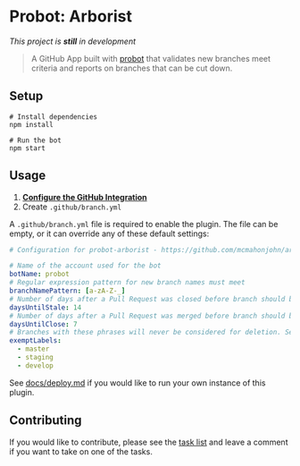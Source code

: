 # Probot: Arborist

*This project is **still** in development*

> A GitHub App built with [probot](https://github.com/probot/probot) that validates new branches meet criteria and reports on branches that can be cut down.

## Setup

```
# Install dependencies
npm install

# Run the bot
npm start
```

## Usage

1. **[Configure the GitHub Integration](https://github.com/integration/probot-arborist)**
2. Create `.github/branch.yml`

A `.github/branch.yml` file is required to enable the plugin. The file can be empty, or it can override any of these default settings:

```yml
# Configuration for probot-arborist - https://github.com/mcmahonjohn/arborist

# Name of the account used for the bot
botName: probot
# Regular expression pattern for new branch names must meet
branchNamePattern: [a-zA-Z-_]
# Number of days after a Pull Request was closed before branch should be deleted
daysUntilStale: 14
# Number of days after a Pull Request was merged before branch should be deleted
daysUntilClose: 7
# Branches with these phrases will never be considered for deletion. Set to `[]` to disable
exemptLabels:
  - master
  - staging
  - develop
```

See [docs/deploy.md](docs/deploy.md) if you would like to run your own instance of this plugin.

## Contributing

If you would like to contribute, please see the [task list](https://github.com/Stargator/probot-arborist/issues/1) and leave a comment if you want to take on one of the tasks.
